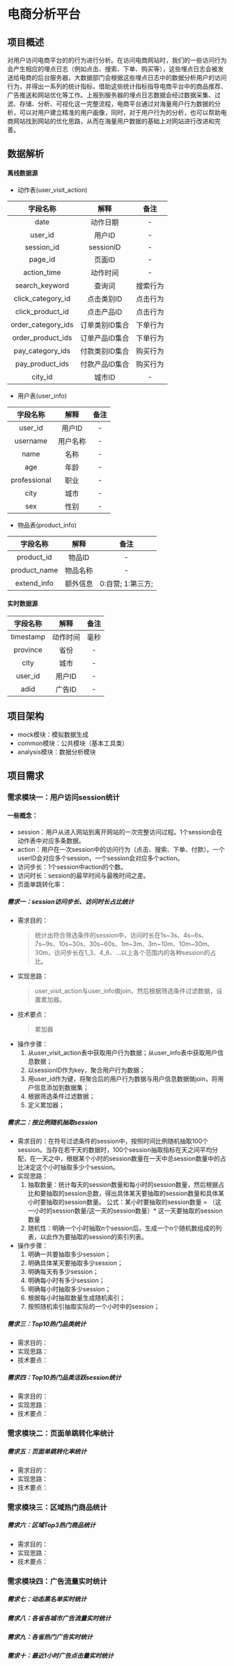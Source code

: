# 电商分析平台

## 项目概述
对用户访问电商平台的的行为进行分析。在访问电商网站时，我们的一些访问行为会产生相应的埋点日志（例如点击、搜索、下单、购买等），这些埋点日志会被发送给电商的后台服务器，大数据部门会根据这些埋点日志中的数据分析用户的访问行为，并得出一系列的统计指标，借助这些统计指标指导电商平台中的商品推荐、广告推送和网站优化等工作。上报到服务器的埋点日志数据会经过数据采集、过滤、存储、分析、可视化这一完整流程，电商平台通过对海量用户行为数据的分析，可以对用户建立精准的用户画像，同时，对于用户行为的分析，也可以帮助电商网站找到网站的优化思路，从而在海量用户数据的基础上对网站进行改进和完善。


## 数据解析
#### 离线数据源
* 动作表(user_visit_action)

|字段名称|解释|备注|
|:-:|:-:|:-:|
|date|动作日期|-|
|user_id|用户ID|-|
|session_id|sessionID|-|
|page_id|页面ID|-|
|action_time|动作时间|-|
|search_keyword|查询词|搜索行为|
|click_category_id|点击类别ID|点击行为|
|click_product_id|点击产品ID|点击行为|
|order_category_ids|订单类别ID集合|下单行为|
|order_product_ids|订单产品ID集合|下单行为|
|pay_category_ids|付款类别ID集合|购买行为|
|pay_product_ids|付款产品ID集合|购买行为|
|city_id|城市ID|-|

* 用户表(user_info)

|字段名称|解释|备注|
|:-:|:-:|:-:|
|user_id|用户ID|-|
|username|用户名称|-|
|name|名称|-|
|age|年龄|-|
|professional|职业|-|
|city|城市|-|
|sex|性别|-|

* 物品表(product_info)

|字段名称|解释|备注|
|:-:|:-:|:-:|
|product_id|物品ID|-|
|product_name|物品名称|-|
|extend_info|额外信息|0:自营; 1:第三方;|

#### 实时数据源

|字段名称|解释|备注|
|:-:|:-:|:-:|
|timestamp|动作时间|毫秒|
|province|省份|-|
|city|城市|-|
|user_id|用户ID|-|
|adid|广告ID|-|



## 项目架构
* mock模块：模拟数据生成
* common模块：公共模块（基本工具类）
* analysis模块：数据分析模块


## 项目需求

### 需求模块一：用户访问session统计
#### 一些概念：
* session：用户从进入网站到离开网站的一次完整访问过程。1个session会在动作表中对应多条数据。
* action：用户在一次session中的访问行为（点击、搜索、下单、付款）。一个userID会对应多个session，一个session会对应多个action。
* 访问步长：1个session中action的个数。
* 访问时长：session的最早时间与最晚时间之差。
* 页面单跳转化率：

##### 需求一：session访问步长、访问时长占比统计
* 需求目的：
    > 统计出符合筛选条件的session中，访问时长在1s~3s、4s~6s、7s~9s、10s~30s、30s~60s、1m~3m、3m~10m、10m~30m、30m，访问步长在1_3、4_6、…以上各个范围内的各种session的占比。
* 实现思路：
    > user_visit_action与user_info做join，然后根据筛选条件过滤数据，设置累加器。
* 技术要点：
    > 累加器
* 操作步骤：
    1. 从user_visit_action表中获取用户行为数据；从user_info表中获取用户信息数据；
    2. 以sessionID作为key，聚合用户行为数据；
    3. 用user_id作为键，将聚合后的用户行为数据与用户信息数据做join，将用户信息添加到数据集；
    4. 根据筛选条件过滤数据；
    5. 定义累加器；

##### 需求二：按比例随机抽取session
* 需求目的：在符号过滤条件的session中，按照时间比例随机抽取100个session。当存在若干天的数据时，100个session抽取指标在天之间平均分配，在一天之中，根据某个小时的session数量在一天中总session数量中的占比决定这个小时抽取多少个session。
* 实现思路：
    1. 抽取数量：统计每天的session数量和每小时的session数量，然后根据占比和要抽取的session总数，得出具体某天要抽取的session数量和具体某小时要抽取的session数量。
        公式：某小时要抽取的session数量 = （这一小时的session数量/这一天的session数量）* 这一天要抽取的session数量
    2. 随机性：明确一个小时抽取n个session后，生成一个n个随机数组成的列表，以此作为要抽取的session的索引列表。
* 操作步骤：
    1. 明确一共要抽取多少session；
    2. 明确具体某天要抽取多少session；
    3. 明确每天有多少session；
    4. 明确每小时有多少session；
    5. 明确每小时抽取多少session；
    6. 根据每小时抽取数量生成随机索引；
    7. 按照随机索引抽取实际的一个小时中的session；

##### 需求三：Top10热门品类统计
* 需求目的：
* 实现思路：
* 技术要点：

##### 需求四：Top10热门品类活跃session统计
* 需求目的：
* 实现思路：
* 技术要点：

### 需求模块二：页面单跳转化率统计
##### 需求五：页面单跳转化率统计
* 需求目的：
* 实现思路：
* 技术要点：

### 需求模块三：区域热门商品统计
##### 需求六：区域Top3热门商品统计
* 需求目的：
* 实现思路：
* 技术要点：


### 需求模块四：广告流量实时统计
##### 需求七：动态黑名单实时统计
##### 需求八：各省各城市广告流量实时统计
##### 需求九：各省热门广告实时统计
##### 需求十：最近1小时广告点击量实时统计



